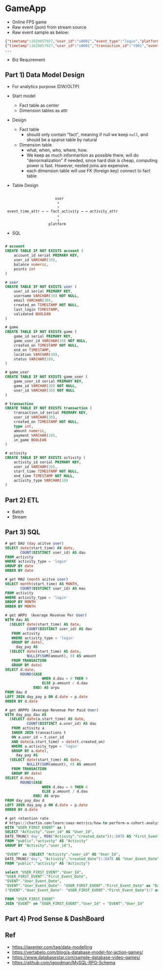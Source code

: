 # GameApp
- Online FPS game
- Raw event (json) from stream source
- Raw event sample as below:
```json
{"timetamp":1629857927,"user_id":"u0001","event_type":"login","platform":"mobile","os":"ios","version":"ios-11"}
{"timetamp":1629857927,"user_id":"u0001","transaction_id":"t001","event_type":"payment","platform":"mobile","os":"ios","version":"ios-11"}
...

```
- Biz Requirement

## Part 1) Data Model Design
- For analytics purpose (DW/OLTP)
- Start model
    - Fact table as center
    - Dimension tables as attr
- Design
    - Fact table 
        - should only contain "fact", meaning if null we keep `null`, and should be a sparse table by natural
    - Dimension table
        - what, when, who, where, how. 
        - We keep as much informartion as possible there, will do "denormalization" if needed, since hard disk is cheap, computing power is fast. However, nested joins are expensive.
        - each dimension table will use FK (foreign key) connect to fact table

- Table Design
```

                       user 
                        ↑
                        ↑
 event_time_attr ← ← fact_activity → → activity_attr
                        ↓     
                        ↓
                    platform
```

- SQL
```sql

# account 
CREATE TABLE IF NOT EXISTS account (
    account_id serial PRIMARY KEY,
    user_id VARCHAR(30),
    balance numeric,
    points int
)

# user
CREATE TABLE IF NOT EXISTS user (
    user_id serial PRIMARY KEY,
    username VARCHAR(30) NOT NULL,
    email VARCHAR(30),
    created_on TIMESTAMP NOT NULL,
    last_login TIMESTAMP,
    validated BOOLEAN
)

# game
CREATE TABLE IF NOT EXISTS game (
    game_id serial PRIMARY KEY,
    game_user_id VARCHAR(30) NOT NULL,
    created_on TIMESTAMP NOT NULL,
    end_on TIMESTAMP,
    location VARCHAR(10),
    status VARCHAR(10),
)

# game_user
CREATE TABLE IF NOT EXISTS game_user (
    game_user_id serial PRIMARY KEY,
    game_id VARCHAR(30) NOT NULL,
    user_id VARCHAR(30) NOT NULL
)

# transaction
CREATE TABLE IF NOT EXISTS transaction (
    transaction_id serial PRIMARY KEY,
    user_id VARCHAR(30),
    created_on TIMESTAMP NOT NULL,
    type int,
    amount numeric,
    payment VARCHAR(10),
    in_game BOOLEAN
)

# activity
CREATE TABLE IF NOT EXISTS activity (
    activity_id serial PRIMARY KEY,
    user_id VARCHAR(30),
    start_time TIMESTAMP NOT NULL,
    end_time TIMESTAMP NOT NULL,
    activity_type VARCHAR(10)
)

```

## Part 2) ETL
- Batch
- Stream

## Part 3) SQL
```sql
# get DAU (day acitve user)
SELECT date(start_time) AS date,
       COUNT(DISTINCT user_id) AS dau
FROM activity
WHERE activity_type = 'login'
GROUP BY date
ORDER BY date

# get MAU (month acitve user)
SELECT month(start_time) AS MONTH,
       COUNT(DISTINCT user_id) AS mau
FROM activity
WHERE activity_type = 'login'
GROUP BY MONTH
ORDER BY MONTH

# get ARPU （Average Revenue Per User)
WITH dau AS
  (SELECT date(start_time) AS date,
          COUNT(DISTINCT user_id) AS dau
   FROM activity
   WHERE activity_type = 'login'
   GROUP BY date),
     day_pay AS
  (SELECT date(start_time) AS date,
          NULLIF(SUM(amount), 0) AS amount
   FROM TRANSACTION
   GROUP BY date)
SELECT d.date,
       ROUND(CASE
                 WHEN d.dau = 0 THEN 0
                 ELSE p.amount / d.dau
             END) AS arpu
FROM dau d
LEFT JOIN day_pay p ON d.date = p.date
ORDER BY d.date

# get ARPPU (Average Revenue Per Paid User)
WITH day_pay_dau AS
  (SELECT date(a.start_time) AS date,
          COUNT(DISTINCT a.user_id) AS dau
   FROM activity a
   INNER JOIN transactions t
   ON a.user_id = t.user_id
   AND date(a.start_time) = date(t.created_on)
   WHERE a.activity_type = 'login'
   GROUP BY a.date),
     day_pay AS
  (SELECT date(start_time) AS date,
          NULLIF(SUM(amount), 0) AS amount
   FROM TRANSACTION
   GROUP BY date)
SELECT d.date,
       ROUND(CASE
                 WHEN d.dau = 0 THEN 0
                 ELSE p.amount / d.dau
             END) AS arpu
FROM day_pay_dau d
LEFT JOIN day_pay p ON d.date = p.date
ORDER BY d.date

# get retention rate
# https://chartio.com/learn/saas-metrics/how-to-perform-a-cohort-analysis-to-track-customer-retention-rate/
WITH "USER_FIRST_EVENT" as (
SELECT "Activity"."user_id" AS "User_Id",
DATE_TRUNC('day', MIN("Activity"."created_date"))::DATE AS "First_Event_Date"
FROM "public"."activity" AS "Activity"
GROUP BY "Activity"."user_id"),

"EVENT" as (SELECT "Activity"."user_id" AS "User_Id",
DATE_TRUNC('day', "Activity"."created_date")::DATE AS "User_Event_Date"
FROM "public"."activity" AS "Activity")

select "USER_FIRST_EVENT"."User_Id",
"USER_FIRST_EVENT"."First_Event_Date",
"EVENT"."User_Event_Date",
"EVENT"."User_Event_Date"- "USER_FIRST_EVENT"."First_Event_Date" as "Days_Since_Signup",
("EVENT"."User_Event_Date"- "USER_FIRST_EVENT"."First_Event_Date")/7 as "Weeks_Since_Signup"

FROM "USER_FIRST_EVENT"
JOIN "EVENT" on "USER_FIRST_EVENT"."User_Id" = "EVENT"."User_Id"
```

## Part 4) Prod Sense & DashBoard


## Ref
- https://jaxenter.com/tag/data-modelling
- https://vertabelo.com/blog/a-database-model-for-action-games/
- https://www.databasestar.com/sample-database-video-games/
- https://github.com/jgoodman/MySQL-RPG-Schema